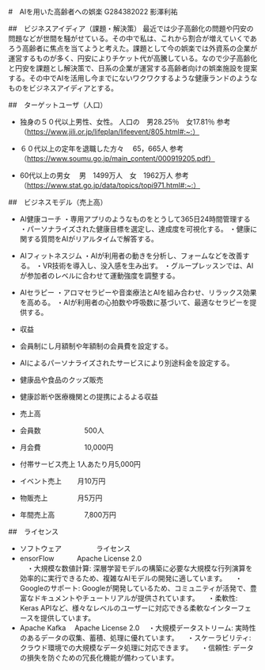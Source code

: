 #　AIを用いた高齢者への娯楽
G284382022 影澤利祐

##　ビジネスアイディア（課題・解決策）
最近では少子高齢化の問題や円安の問題などが世間を騒がせている。その中で私は、これから割合が増えていくであろう高齢者に焦点を当てようと考えた。課題として今の娯楽では外資系の企業が運営するものが多く、円安によりチケット代が高騰している。なので少子高齢化と円安を課題とし解決策で、日系の企業が運営する高齢者向けの娯楽施設を提案する。その中でAIを活用し今までにないワクワクするような健康ランドのようなものをビジネスアイディアとする。

##　ターゲットユーザ（人口）
- 独身の５０代以上男性、女性。
人口の　男28.25％　女17.81％
参考　（https://www.jili.or.jp/lifeplan/lifeevent/805.html#:~:）

- ６０代以上の定年を退職した方々
　65，665人
参考　（https://www.soumu.go.jp/main_content/000919205.pdf）

- 60代以上の男女
　男　1499万人　女　1962万人
参考　（https://www.stat.go.jp/data/topics/topi971.html#:~:）

##　ビジネスモデル（売上高）
- AI健康コーチ
・専用アプリのようなものをとうして365日24時間管理する
・パーソナライズされた健康目標を選定し、達成度を可視化する。
・健康に関する質問をAIがリアルタイムで解答する。
- AIフィットネスジム
・AIが利用者の動きを分析し、フォームなどを改善する。
・VR技術を導入し、没入感を生み出す。
・グループレッスンでは、AIが参加者のレベルに合わせて運動強度を調整する。
- AIセラピー
・アロマセラピーや音楽療法とAIを組み合わせ、リラックス効果を高める。
・AIが利用者の心拍数や呼吸数に基づいて、最適なセラピーを提供する。

- 収益
- 会員制にし月額制や年額制の会員費を設定する。
- AIによるパーソナライズされたサービスにより別途料金を設定する。
- 健康品や食品のクッズ販売
- 健康診断や医療機関との提携によるよる収益

- 売上高
- 会員数	　　　　　　500人	　　　　　　　
- 月会費	　　　　　　10,000円	　　　　
- 付帯サービス売上	1人あたり月5,000円	
- イベント売上	　　月10万円	　　　　　
- 物販売上	　　　　月5万円	　　　　　　
- 年間売上高	　　　　7,800万円	


##　ライセンス
- ソフトウェア　　　　　ライセンス
- ensorFlow	　　　Apache License 2.0	
　・大規模な数値計算: 深層学習モデルの構築に必要な大規模な行列演算を効率的に実行できるため、複雑なAIモデルの開発に適しています。
　・Googleのサポート: Googleが開発しているため、コミュニティが活発で、豊富なドキュメントやチュートリアルが提供されています。
　・柔軟性: Keras APIなど、様々なレベルのユーザーに対応できる柔軟なインターフェースを提供しています。	
- Apache Kafka	　Apache License 2.0	
　・大規模データストリーム: 実時性のあるデータの収集、蓄積、処理に優れています。
　・スケーラビリティ: クラウド環境での大規模なデータ処理に対応できます。
　・信頼性: データの損失を防ぐための冗長化機能が備わっています。

